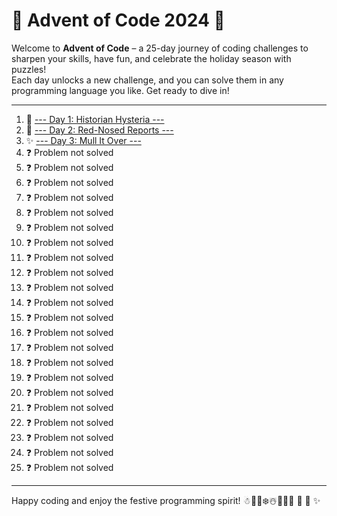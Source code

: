 # 🎄 Advent of Code 2024 🎄

Welcome to **Advent of Code** – a 25-day journey of coding challenges to sharpen your skills, have fun, and celebrate the holiday season with puzzles!  
Each day unlocks a new challenge, and you can solve them in any programming language you like. Get ready to dive in!

---

1. 🎁 [--- Day 1: Historian Hysteria ---](/day_1)
2. 🦌 [--- Day 2: Red-Nosed Reports ---](/day_2)
3. ✨ [--- Day 3: Mull It Over ---](/day_2)
4. ❓ Problem not solved
5. ❓ Problem not solved
6. ❓ Problem not solved
7. ❓ Problem not solved
8. ❓ Problem not solved
9. ❓ Problem not solved
10. ❓ Problem not solved
11. ❓ Problem not solved
12. ❓ Problem not solved
13. ❓ Problem not solved
14. ❓ Problem not solved
15. ❓ Problem not solved
16. ❓ Problem not solved
17. ❓ Problem not solved
18. ❓ Problem not solved
19. ❓ Problem not solved
20. ❓ Problem not solved
21. ❓ Problem not solved
22. ❓ Problem not solved
23. ❓ Problem not solved
24. ❓ Problem not solved
25. ❓ Problem not solved
---

Happy coding and enjoy the festive programming spirit! ☃︎🎅🎄❄️☃️🎁🦌🎅 🎄 🎁 ✨